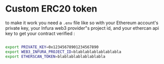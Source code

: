 # Custom ERC20 token

to make it work you need a `.env` file like so with your Ethereum account's private key, your Infura web3 provider"s project id, and your ethercan api key to get your contract verified :


```bash

export PRIVATE_KEY=0x12345678901234567890
export WEB3_INFURA_PROJECT_ID=blablablablablablabla
export ETHERSCAN_TOKEN=blablablablablablabla
````
